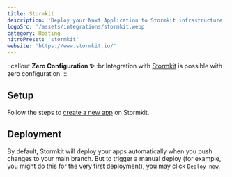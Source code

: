 ```yaml
---
title: Stormkit
description: 'Deploy your Nuxt Application to Stormkit infrastructure.'
logoSrc: '/assets/integrations/stormkit.webp'
category: Hosting
nitroPreset: 'stormkit'
website: 'https://www.stormkit.io/'
---
```


::callout
**Zero Configuration ✨**
:br
Integration with [Stormkit](https://www.stormkit.io/) is possible with zero configuration.
::

## Setup

Follow the steps to [create a new app](https://app.stormkit.io/apps/new) on Stormkit.

## Deployment

By default, Stormkit will deploy your apps automatically when you push changes to your main branch. But to trigger a manual deploy (for example, you might do this for the very first deployment), you may click `Deploy now`.
